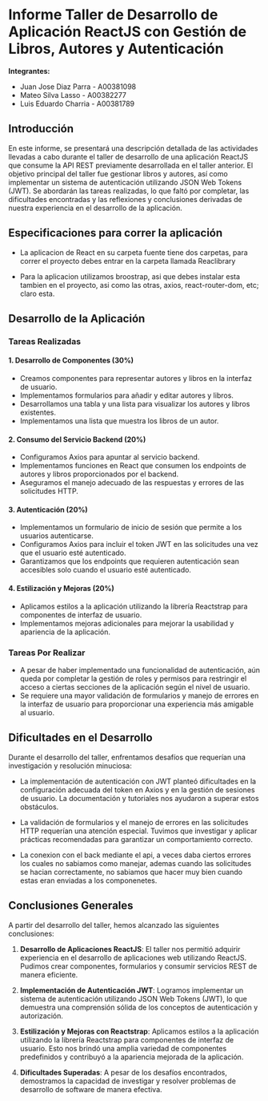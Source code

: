 # Informe Taller de Desarrollo de Aplicación ReactJS con Gestión de Libros, Autores y Autenticación

**Integrantes:**

* Juan Jose Diaz Parra - A00381098
* Mateo Silva Lasso - A00382277
* Luis Eduardo Charria - A00381789

## Introducción

En este informe, se presentará una descripción detallada de las actividades llevadas a cabo durante el taller de desarrollo de una aplicación ReactJS que consume la API REST previamente desarrollada en el taller anterior. El objetivo principal del taller fue gestionar libros y autores, así como implementar un sistema de autenticación utilizando JSON Web Tokens (JWT). Se abordarán las tareas realizadas, lo que faltó por completar, las dificultades encontradas y las reflexiones y conclusiones derivadas de nuestra experiencia en el desarrollo de la aplicación.

## Especificaciones para correr la aplicación 

- La aplicacion de React en su carpeta fuente tiene dos carpetas, para correr el proyecto debes entrar en la carpeta llamada Reaclibrary

- Para la aplicacion utilizamos broostrap, asi que debes instalar esta tambien en el proyecto, asi como las otras, axios, react-router-dom, etc; claro esta.

## Desarrollo de la Aplicación

### Tareas Realizadas

#### 1. Desarrollo de Componentes (30%)

- Creamos componentes para representar autores y libros en la interfaz de usuario.
- Implementamos formularios para añadir y editar autores y libros.
- Desarrollamos una tabla y una lista para visualizar los autores y libros existentes.
- Implementamos una lista que muestra los libros de un autor.

#### 2. Consumo del Servicio Backend (20%)

- Configuramos Axios para apuntar al servicio backend.
- Implementamos funciones en React que consumen los endpoints de autores y libros proporcionados por el backend.
- Aseguramos el manejo adecuado de las respuestas y errores de las solicitudes HTTP.

#### 3. Autenticación (20%)

- Implementamos un formulario de inicio de sesión que permite a los usuarios autenticarse.
- Configuramos Axios para incluir el token JWT en las solicitudes una vez que el usuario esté autenticado.
- Garantizamos que los endpoints que requieren autenticación sean accesibles solo cuando el usuario esté autenticado.

#### 4. Estilización y Mejoras (20%)

- Aplicamos estilos a la aplicación utilizando la librería Reactstrap para componentes de interfaz de usuario.
- Implementamos mejoras adicionales para mejorar la usabilidad y apariencia de la aplicación.

### Tareas Por Realizar

- A pesar de haber implementado una funcionalidad de autenticación, aún queda por completar la gestión de roles y permisos para restringir el acceso a ciertas secciones de la aplicación según el nivel de usuario.
- Se requiere una mayor validación de formularios y manejo de errores en la interfaz de usuario para proporcionar una experiencia más amigable al usuario.

## Dificultades en el Desarrollo

Durante el desarrollo del taller, enfrentamos desafíos que requerían una investigación y resolución minuciosa:

- La implementación de autenticación con JWT planteó dificultades en la configuración adecuada del token en Axios y en la gestión de sesiones de usuario. La documentación y tutoriales nos ayudaron a superar estos obstáculos.

- La validación de formularios y el manejo de errores en las solicitudes HTTP requerían una atención especial. Tuvimos que investigar y aplicar prácticas recomendadas para garantizar un comportamiento correcto.

- La conexion con el back mediante el api, a veces daba ciertos errores los cuales no sabiamos como manejar, ademas cuando las solicitudes se hacian correctamente, no sabiamos que hacer muy bien cuando estas eran enviadas a los componenetes.

## Conclusiones Generales

A partir del desarrollo del taller, hemos alcanzado las siguientes conclusiones:

1. **Desarrollo de Aplicaciones ReactJS**: El taller nos permitió adquirir experiencia en el desarrollo de aplicaciones web utilizando ReactJS. Pudimos crear componentes, formularios y consumir servicios REST de manera eficiente.

2. **Implementación de Autenticación JWT**: Logramos implementar un sistema de autenticación utilizando JSON Web Tokens (JWT), lo que demuestra una comprensión sólida de los conceptos de autenticación y autorización.

3. **Estilización y Mejoras con Reactstrap**: Aplicamos estilos a la aplicación utilizando la librería Reactstrap para componentes de interfaz de usuario. Esto nos brindó una amplia variedad de componentes predefinidos y contribuyó a la apariencia mejorada de la aplicación.

4. **Dificultades Superadas**: A pesar de los desafíos encontrados, demostramos la capacidad de investigar y resolver problemas de desarrollo de software de manera efectiva.
